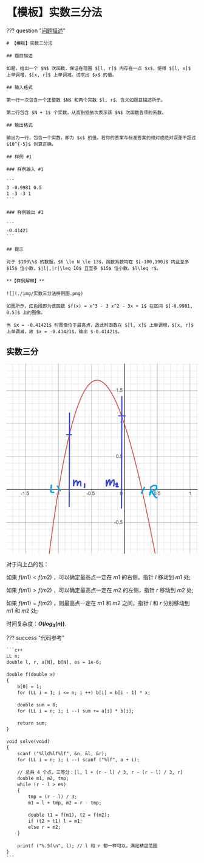 # 【模板】实数三分法

??? question "[问题描述](https://www.luogu.com.cn/problem/P3382)"

    # 【模板】实数三分法

    ## 题目描述

    如题，给出一个 $N$ 次函数，保证在范围 $[l, r]$ 内存在一点 $x$，使得 $[l, x]$ 上单调增，$[x, r]$ 上单调减。试求出 $x$ 的值。

    ## 输入格式

    第一行一次包含一个正整数 $N$ 和两个实数 $l, r$，含义如题目描述所示。

    第二行包含 $N + 1$ 个实数，从高到低依次表示该 $N$ 次函数各项的系数。

    ## 输出格式

    输出为一行，包含一个实数，即为 $x$ 的值。若你的答案与标准答案的相对或绝对误差不超过 $10^{-5}$ 则算正确。

    ## 样例 #1

    ### 样例输入 #1

    ```
    3 -0.9981 0.5
    1 -3 -3 1
    ```

    ### 样例输出 #1

    ```
    -0.41421
    ```

    ## 提示

    对于 $100\%$ 的数据，$6 \le N \le 13$，函数系数均在 $[-100,100]$ 内且至多 $15$ 位小数，$|l|,|r|\leq 10$ 且至多 $15$ 位小数。$l\leq r$。

    **【样例解释】**

    ![](./img/实数三分法样例图.png) 

    如图所示，红色段即为该函数 $f(x) = x^3 - 3 x^2 - 3x + 1$ 在区间 $[-0.9981, 0.5]$ 上的图像。

    当 $x = -0.41421$ 时图像位于最高点，故此时函数在 $[l, x]$ 上单调增，$[x, r]$ 上单调减，故 $x = -0.41421$，输出 $-0.41421$。

## 实数三分

![](./img/实数三分法指针移动.png)

对于向上凸的包：

如果 $f(m1) < f(m2)$ ，可以确定最高点一定在 $m1$ 的右侧，指针 $l$ 移动到 $m1$ 处;

如果 $f(m1) > f(m2)$ ，可以确定最高点一定在 $m2$ 的左侧，指针 $r$ 移动到 $m2$ 处;

如果 $f(m1) = f(m2)$ ，则最高点一定在 $m1$ 和 $m2$ 之间，指针 $l$ 和 $r$ 分别移动到 $m1$ 和 $m2$ 处;

时间复杂度：**$O(log_3(n))$**.

??? success "代码参考"

    ```c++
    LL n;
    double l, r, a[N], b[N], es = 1e-6;

    double f(double x)
    {
        b[0] = 1;
        for (LL i = 1; i <= n; i ++) b[i] = b[i - 1] * x;

        double sum = 0;
        for (LL i = n; i; i --) sum += a[i] * b[i];

        return sum;
    }

    void solve(void)
    {
        scanf ("%lld%lf%lf", &n, &l, &r);
        for (LL i = n; i; i --) scanf ("%lf", a + i);

        // 总共 4 个点，三等分：[l, l + (r - l) / 3, r - (r - l) / 3, r]
        double m1, m2, tmp;
        while (r - l > es)
        {
            tmp = (r - l) / 3;
            m1 = l + tmp, m2 = r - tmp;

            double t1 = f(m1), t2 = f(m2);
            if (t2 > t1) l = m1;
            else r = m2;
        }

        printf ("%.5f\n", l); // l 和 r 都一样可以，满足精度范围
    }
    ```